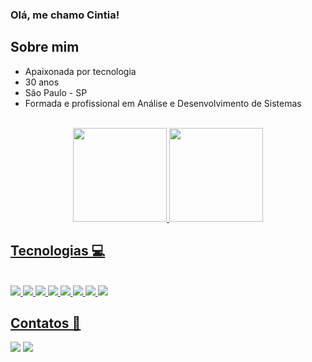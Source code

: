 ### Olá, me chamo Cintia!

## Sobre mim

- Apaixonada por tecnologia
- 30 anos
- São Paulo - SP
- Formada e profissional em Análise e Desenvolvimento de Sistemas



<br>
<div align="center">
<a href="https://github.com/Cih-gentil">
<img height="150em" src="https://github-readme-stats.vercel.app/api?username=Cih-gentil&show_icons=true&theme=onedark&include_all_commits=true&count_private=true"/>
<img height="150em" src="https://github-readme-stats.vercel.app/api/top-langs/?username=Cih-gentil&layout=compact&langs_count=7&theme=onedark"/>
</div>

 ## Tecnologias 💻

 <div style="display: inline_block"><br>
 <img src="https://img.shields.io/badge/Java-ED8B00?style=for-the-badge&logo=java&logoColor=white" />
  <img src="https://img.shields.io/badge/Spring-6DB33F?style=for-the-badge&logo=spring&logoColor=white" />
  <img src="https://img.shields.io/badge/Ruby-FF0000?style=for-the-badge&logo=ruby&logoColor=white" />
  <img src="https://img.shields.io/badge/RubyOnRails-FF0000?style=for-the-badge&logo=rubyonrails&logoColor=white" />
   <img src="https://img.shields.io/badge/MySQL-00000F?style=for-the-badge&logo=mysql&logoColor=white" />
    <img src="https://img.shields.io/badge/HTML5-E34F26?style=for-the-badge&logo=html5&logoColor=white" />
  <img src="https://img.shields.io/badge/CSS3-1572B6?style=for-the-badge&logo=css3&logoColor=white" />
<img src="https://img.shields.io/badge/Git-E34F26?style=for-the-badge&logo=git&logoColor=white" />
  
 </div>
 
 

 ##

 ## Contatos 📧
 
<div>
 <a href = "mailto:lcintia934@gmail.com" target="_blank"><img src="https://img.shields.io/badge/Gmail-D14836?style=for-the-badge&logo=gmail&logoColor=white"></a>
 <a href="https://www.linkedin.com/in/cih-lucena/" target="_blank"><img src="https://img.shields.io/badge/LinkedIn-0077B5?style=for-the-badge&logo=linkedin&logoColor=white"></a>
                  
</div>

